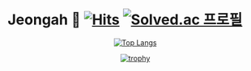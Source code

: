 # Jeongah 🌱 [![Hits](https://hits.seeyoufarm.com/api/count/incr/badge.svg?url=https%3A%2F%2Fgithub.com%2Fco3oing)](https://hits.seeyoufarm.com) [![Solved.ac 프로필](http://mazassumnida.wtf/api/mini/generate_badge?boj=cooing)](https://solved.ac/cooing)

<div align=center>
    
   [![Top Langs](https://github-readme-stats.vercel.app/api/top-langs/?username=co3oing&layout=compact)](https://github.com/anuraghazra/github-readme-stats)
   
   
   [![trophy](https://github-profile-trophy.vercel.app/?username=co3oing&row=2&column=3&no-frame=true)](https://github.com/ryo-ma/github-profile-trophy)

    
</div>
